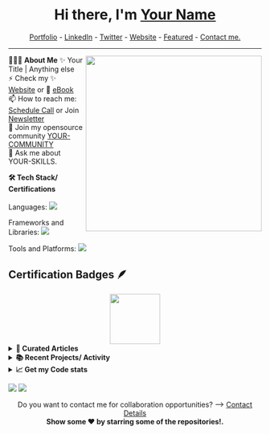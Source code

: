 <h1 align="center"> Hi there, I'm <a href="https://www.linkedin.com/in/YOUR-LINKEDIN/">Your Name</a> </h1>

<!--- Adding Header Elements -->
<p align="center">
  <a href="YOUR-PORTFOLIO-URL">Portfolio</a> -
  <a href="YOUR-LINKEDIN-URL">LinkedIn</a> - 
  <a href="YOUR-TWITTER-URL">Twitter</a> -
  <a href="YOUR-WEBSITE-URL">Website</a> -
  <a href="YOUR-FEATURED-LINK">Featured</a> -
  <a href="YOUR-CONTACT-LINK">Contact me.</a> 
</p>

-----------------------------------------------------------
👨🏻‍💻 **About Me**<img src="YOUR-IMAGE-URL" min-width="300px" max-width="300px" width="350px" align="right"> 
✨ Your Title | Anything else <br>
⚡ Check my ✨ [Website](YOUR-WEBSITE) or 🌱 [eBook](YOUR-EBOOK-LINK)<br>
📫 How to reach me: [Schedule Call](YOUR-SCHEDULE-LINK) or Join [Newsletter](YOUR-NEWSLETTER-LINK)<br>
👯 Join my opensource community [YOUR-COMMUNITY](YOUR-COMMUNITY-LINK)<br>
💬 Ask me about YOUR-SKILLS.<br>

<b>🛠 Tech Stack/ Certifications</b><br><br>
Languages: 
<img src="https://img.shields.io/badge/-python-437CAC?logo=python&logoColor=white&style=flat">&nbsp;
<!-- Add more badges as needed -->

Frameworks and Libraries: 
<img src="https://img.shields.io/badge/-Numpy-0E7ACE?logo=numpy&logoColor=white&style=flat">&nbsp;
<!-- Add more badges as needed -->

Tools and Platforms: 
<img src="https://img.shields.io/badge/-Git-orange?logo=Git&logoColor=white&style=flat">&nbsp;
<!-- Add more badges as needed -->

## Certification Badges 🪶
<div align='center'>
<!-- Add images and links to your certifications -->
<a href="YOUR-CERTIFICATION-LINK">
  <img src="YOUR-CERTIFICATION-IMAGE" width="100px" height="100px" />
</a>
<!-- Add more badges as needed -->
</div>

<details>	
 <summary><b>📝 Curated Articles</b></summary><br>
I write regular blog posts, most of which you will find on my personal website [Your Blog](YOUR-BLOG-LINK)
<br>
Below are a few trending posts.👇<br>
  📘 [Post 1](LINK-1)<br>
  📒 [Post 2](LINK-2)<br>
  📙 [Post 3](LINK-3)<br>
➡️ [more blog posts...](YOUR-BLOG-LINK)
</details>

<details>
  <summary><b>📚 Recent Projects/ Activity</b></summary><br>
  ✨ [Project 1](LINK-1)<br>
  ✨ [Project 2](LINK-2)<br>
  ✨ [Project 3](LINK-3)<br>
  <!-- Add more as needed -->
  <!--START_SECTION:activity-->
  <!-- Automated GitHub activity goes here -->
  <!--END_SECTION:activity-->
</details>

<details>
  <summary><b>📈 Get my Code stats</b></summary><br>
  <!-- Insert your code stats, e.g. from Wakatime or similar -->
</details>

<!--- Footer Stats - Adding the Social Media Status count-->
<p align="left">  
<!-- Add your badge links here -->
<a href="YOUR-TWITTER-URL"><img src="https://img.shields.io/twitter/follow/YOUR-TWITTER-USERNAME?label=Follow%20Me&style=social"></a>
<a href="YOUR-GITHUB-URL"><img src="https://img.shields.io/github/followers/YOUR-GITHUB-USERNAME?style=social"></a>
</p>

<p align="center">
Do you want to contact me for collaboration opportunities? ⟶ <a href="YOUR-CONTACT-LINK">Contact Details</a><br>
<b> Show some ❤️ by starring some of the repositories!.</b>
</p>
